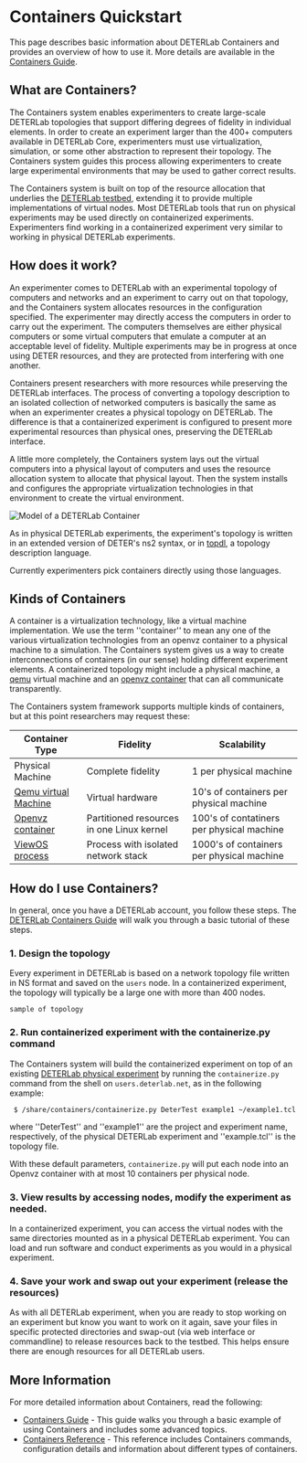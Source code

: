 # Containers Quickstart

This page describes basic information about DETERLab Containers and provides an overview of how to use it. More details are available in the <a href="/containers/containers-guide/">Containers Guide</a>.

## What are Containers?
The Containers system enables experimenters to create large-scale DETERLab topologies that support differing degrees of fidelity in individual elements.  In order to create an experiment larger than the 400+ computers available in DETERLab Core, experimenters must use virtualization, simulation, or some other abstraction to represent their topology.  The Containers system guides this process allowing experimenters to create large experimental environments that may be used to gather correct results.

The Containers system is built on top of the resource allocation that underlies the <a href="http://www.isi.deterlab.net">DETERLab testbed</a>, extending it to provide multiple implementations of virtual nodes. Most DETERLab tools that run on physical experiments may be used directly on containerized experiments.  Experimenters find working in a containerized experiment very similar to working in physical DETERLab experiments.

## How does it work?

An experimenter comes to DETERLab with an experimental topology of computers and networks and an experiment to carry out on that topology, and the Containers system allocates resources in the configuration specified.  The experimenter may directly access the computers in order to carry out the experiment.  The computers themselves are either physical computers or some virtual computers that emulate a computer at an acceptable level of fidelity.  Multiple experiments may be in progress at once using DETER resources, and they are protected from interfering with one another.

Containers present researchers with more resources while preserving the DETERLab interfaces. The process of converting a topology description to an isolated collection of networked computers is basically the same as when an experimenter creates a physical topology on DETERLab.  The difference is that a containerized experiment is configured to present more experimental resources than physical ones, preserving the DETERLab interface.

A little more completely, the Containers system lays out the virtual computers into a physical layout of computers and uses the resource allocation system to allocate that physical layout.  Then the system installs and configures the appropriate virtualization technologies in that environment to create the virtual environment.

![Model of a DETERLab Container](/img/container-model.png)

As in physical DETERLab experiments, the experiment's topology is written in an extended version of DETER's ns2 syntax, or in <a href="http://fedd.deterlab.net/wiki/TopDl">topdl</a>, a topology description language.  

Currently experimenters pick containers directly using those languages.

## Kinds of Containers

A container is a virtualization technology, like a virtual machine implementation.  We use the term ''container'' to mean any one of the various virtualization technologies from an openvz container to a physical machine to a simulation.  The Containers system gives us a way to create interconnections of containers (in our sense) holding different experiment elements.  A containerized topology might include a physical machine, a <a href="http://wiki.qemu.org/Main_Page">qemu</a> virtual machine and an <a href="http://openvz.org">openvz container</a> that can all communicate transparently.

The Containers system framework supports multiple kinds of containers, but at this point researchers may request these:

| Container Type | Fidelity | Scalability |
| -------------- | -------- | ----------- |
| Physical Machine | Complete fidelity | 1 per physical machine |
| <a href="http://wiki.qemu.org/Main_Page">Qemu virtual Machine</a> | Virtual hardware | 10's of containers per physical machine |
| <a href="http://openvz.org">Openvz container</a> | Partitioned resources in one Linux kernel | 100's of contatiners per physical machine |
| <a href="http://wiki.virtualsquare.org/wiki/index.php/Introduction#View_OS">ViewOS process</a> | Process with isolated network stack | 1000's of containers per physical machine | 

## How do I use Containers?

In general, once you have a DETERLab account, you follow these steps. The <a href="/containers/containers-guide/">DETERLab Containers Guide</a> will walk you through a basic tutorial of these steps.

### 1. Design the topology
Every experiment in DETERLab is based on a network topology file written in NS format and saved on the ```users``` node. In a containerized experiment, the topology will typically be a large one with more than 400 nodes.

```
sample of topology
```

### 2. Run containerized experiment with the containerize.py command

The Containers system will build the containerized experiment on top of an existing <a href="/core/core-guide/"> DETERLab physical experiment</a> by running the ```containerize.py``` command from the shell on ```users.deterlab.net```, as in the following example:
```
 $ /share/containers/containerize.py DeterTest example1 ~/example1.tcl 
```
where ''DeterTest'' and ''example1'' are the project and experiment name, respectively, of the physical DETERLab experiment and ''example.tcl'' is the topology file.

With these default parameters, ```containerize.py``` will put each node into an  Openvz container with at most 10 containers per physical node.

### 3. View results by accessing nodes, modify the experiment as needed.
In a containerized experiment, you can access the virtual nodes with the same directories mounted as in a physical DETERLab experiment. You can load and run software and conduct experiments as you would in a physical experiment. 

### 4. Save your work and swap out your experiment (release the resources)
As with all DETERLab experiment, when you are ready to stop working on an experiment but know you want to work on it again, save your files in specific protected directories and swap-out (via web interface or commandline) to release resources back to the testbed. This helps ensure there are enough resources for all DETERLab users.
 
## More Information
For more detailed information about Containers, read the following:

* <a href="/containers/containers-guide/">Containers Guide</a> - This guide walks you through a basic example of using Containers and includes some advanced topics.
* <a href="/containers/containers-reference/">Containers Reference</a> - This reference includes Containers commands, configuration details and information about different types of containers.
